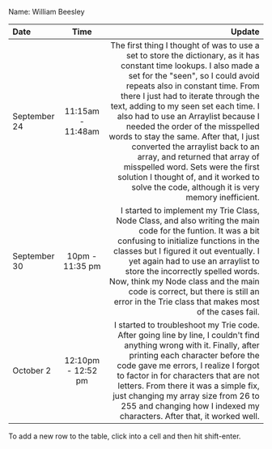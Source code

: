 Name: William Beesley

| Date         |        Time        |                                                                                                                                                                                                                                                                                                                                                                                                                                                                                                                                                                                                         Update |
|:-------------|:------------------:|---------------------------------------------------------------------------------------------------------------------------------------------------------------------------------------------------------------------------------------------------------------------------------------------------------------------------------------------------------------------------------------------------------------------------------------------------------------------------------------------------------------------------------------------------------------------------------------------------------------:|
| September 24 | 11:15am - 11:48am  | The first thing I thought of was to use a set to store the dictionary, as it has constant time lookups. I also made a set for the "seen", so I could avoid repeats also in constant time. From there I just had to iterate through the text, adding to my seen set each time. I also had to use an Arraylist because I needed the order of the misspelled words to stay the same. After that, I just converted the arraylist back to an array, and returned that array of misspelled word. Sets were the first solution I thought of, and it worked to solve the code, although it is very memory inefficient. |
| September 30 |  10pm - 11:35 pm   |                                                                                                                                                                                           I started to implement my Trie Class, Node Class, and also writing the main code for the funtion. It was a bit confusing to initialize functions in the classes but I figured it out eventually. I yet again had to use an arraylist to store the incorrectly spelled words. Now, think my Node class and the main code is correct, but there is still an error in the Trie class that makes most of the cases fail. |
| October 2    | 12:10pm - 12:52 pm |                                                                                                                                                                                                        I started to troubleshoot my Trie code. After going line by line, I couldn't find anything wrong with it. Finally, after printing each character before the code gave me errors, I realize I forgot to factor in for characters that are not letters. From there it was a simple fix, just changing my array size from 26 to 255 and changing how I indexed my characters. After that, it worked well.  |


To add a new row to the table, click into a cell and then hit shift-enter.